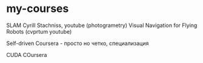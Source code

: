 # my-courses
SLAM
Cyrill Stachniss, youtube (photogrametry)
Visual Navigation for Flying Robots (cvprtum youtube)

Self-driven
Coursera - просто но четко, специализация

CUDA
COursera


